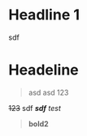 ## <h1>Headline 1</h1>
sdf
# Headeline 
> asd
> asd
> 123

~~123~~
sdf
***sdf***
<i>test</i>
> <b>bold2</b>